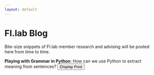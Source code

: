 ```yaml
---
layout: default
---
```


<script type="text/javascript">
function onoff(name){
  currentvalue = document.getElementById(name).value;
  if(currentvalue == "Display Post"){
  
    blogstate = document.getElementById('blog-frame').getAttribute('data-value');
    if(blogstate != "off"){
      document.getElementById(blogstate).value="Display Post";	
    }
    document.getElementById(name).value="Close Post";
    
    switch(name){
      case "grammar":
        document.getElementById('blog-frame').innerHTML='<div text-align="left">Displaying blog post from:</div><a href="https://nordlund.ai/GrammarInPython">https://nordlund.ai/GrammarInPython</a><embed type="text/html" src="https://nordlund.ai/GrammarInPython" width="1000" height="800"></embed>';
        document.getElementById('blog-frame').setAttribute('data-value',name);
        break;
      default:
        document.getElementById(name).value="Display Post";
        document.getElementById('blog-frame').innerHTML='';
        document.getElementById('blog-frame').setAttribute('data-value', 'off');
        break;
    }
  }else{
    document.getElementById(name).value="Display Post";
    document.getElementById('blog-frame').innerHTML='';
    document.getElementById('blog-frame').setAttribute('data-value', 'off');
  }
}
</script>



# FI.lab Blog

Bite-size snippets of FI.lab member research and advising will be posted here from time to time.

**Playing with Grammar in Python**: How can we use Python to extract meaning from sentences?
<input type="button" value="Display Post" id="grammar" onclick='onoff("grammar");'>

<!-- <input type="button" value="Display Post" id="alt" onclick='onoff("alt");'> -->

<div data-value="off" id="blog-frame"></div>

